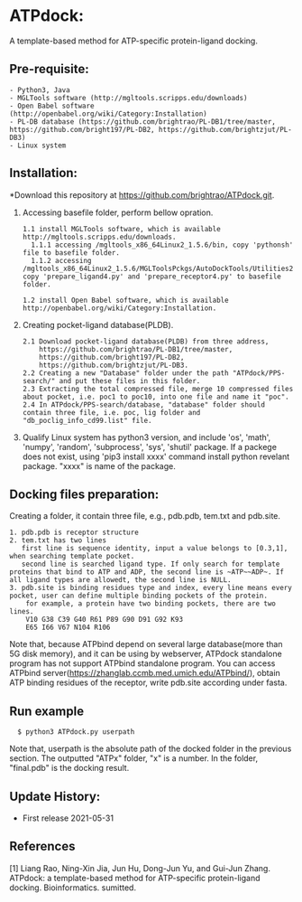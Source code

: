 # ATPdock: 
A template-based method for ATP-specific protein-ligand docking.

## Pre-requisite:
    - Python3, Java
    - MGLTools software (http://mgltools.scripps.edu/downloads)
    - Open Babel software (http://openbabel.org/wiki/Category:Installation)
    - PL-DB database (https://github.com/brightrao/PL-DB1/tree/master, https://github.com/bright197/PL-DB2, https://github.com/brightzjut/PL-DB3)
    - Linux system

## Installation:

*Download this repository at https://github.com/brightrao/ATPdock.git.

 1. Accessing basefile folder, perform bellow opration.

        1.1 install MGLTools software, which is available http://mgltools.scripps.edu/downloads. 
          1.1.1 accessing /mgltools_x86_64Linux2_1.5.6/bin, copy 'pythonsh' file to basefile folder.
          1.1.2 accessing /mgltools_x86_64Linux2_1.5.6/MGLToolsPckgs/AutoDockTools/Utilities24, copy 'prepare_ligand4.py' and 'prepare_receptor4.py' to basefile folder.

        1.2 install Open Babel software, which is available http://openbabel.org/wiki/Category:Installation.
    
 2. Creating pocket-ligand database(PLDB).

        2.1 Download pocket-ligand database(PLDB) from three address,
            https://github.com/brightrao/PL-DB1/tree/master, 
            https://github.com/bright197/PL-DB2, 
            https://github.com/brightzjut/PL-DB3. 		
        2.2 Creating a new "Database" folder under the path "ATPdock/PPS-search/" and put these files in this folder.
        2.3 Extracting the total compressed file, merge 10 compressed files about pocket, i.e. poc1 to poc10, into one file and name it "poc".
        2.4 In ATPdock/PPS-search/database, "database" folder should contain three file, i.e. poc, lig folder and "db_poclig_info_cd99.list" file.
    
 3. Qualify Linux system has python3 version, and include 'os', 'math', 'numpy', 'random', 'subprocess', 'sys', 'shutil' package. If a packege does not exist, using 'pip3 install xxxx' command install python revelant package. "xxxx" is name of the package.
  
## Docking files preparation:

Creating a folder, it contain three file, e.g., pdb.pdb, tem.txt and pdb.site.

    1. pdb.pdb is receptor structure
    2. tem.txt has two lines
       first line is sequence identity, input a value belongs to [0.3,1], when searching template pocket.   
       second line is searched ligand type. If only search for template proteins that bind to ATP and ADP, the second line is ~ATP~~ADP~. If all ligand types are allowedt, the second line is NULL.
    3. pdb.site is binding residues type and index, every line means every pocket, user can define multiple binding pockets of the protein.
        for example, a protein have two binding pockets, there are two lines.
        V10 G38 C39 G40 R61 P89 G90 D91 G92 K93
        E65 I66 V67 N104 R106
   
Note that, because ATPbind depend on several large database(more than 5G disk memory), and it can be using by webserver, ATPdock standalone program has not support ATPbind standalone program. You can access ATPbind server(https://zhanglab.ccmb.med.umich.edu/ATPbind/), obtain ATP binding residues of the receptor, write pdb.site according under fasta.
     
## Run example
~~~
  $ python3 ATPdock.py userpath
~~~
Note that, userpath is the absolute path of the docked folder in the previous section.
The outputted "ATPx" folder, "x" is a number. In the folder, "final.pdb" is the docking result.

## Update History:

- First release 2021-05-31

## References

[1] Liang Rao, Ning-Xin Jia, Jun Hu, Dong-Jun Yu, and Gui-Jun Zhang. ATPdock: a template-based method for ATP-specific protein-ligand docking. Bioinformatics. sumitted.
